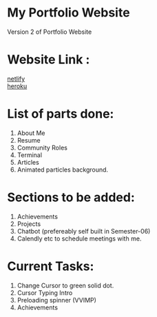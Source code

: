 # My Portfolio Website
Version 2 of Portfolio Website

# Website Link :
[netlify](https://vineethm.netlify.app) <br>
[heroku](https://vineethm.herokuapp.com)

# List of parts done:
1) About Me
2) Resume 
3) Community Roles
4) Terminal 
5) Articles 
6) Animated particles background.

# Sections to be added:
1) Achievements
2) Projects 
3) Chatbot (prefereably self built in Semester-06)
4) Calendly etc to schedule meetings with me.

# Current Tasks:
1) Change Cursor to green solid dot.
2) Cursor Typing Intro
3) Preloading spinner (VVIMP)
4) Achievements 
